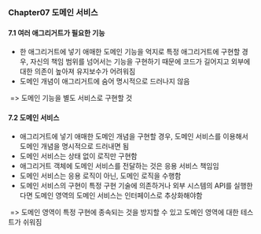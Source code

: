 ### Chapter07 도메인 서비스

#### 7.1 여러 애그리거트가 필요한 기능

- 한 애그리거트에 넣기 애매한 도메인 기능을 억지로 특정 애그리거트에 구현할 경우, 자신의 책임 범위를 넘어서는 기능을 구현하기 때문에 코드가 길어지고 외부에 대한 의존이 높아져 유지보수가 어려워짐
- 도메인 개념이 애그리거트에 숨어 명시적으로 드러나지 않음

​	=> 도메인 기능을 별도 서비스로 구현할 것 

#### 7.2 도메인 서비스

- 애그리거트에 넣기 애매한 도메인 개념을 구현할 경우, 도메인 서비스를 이용해서 도메인 개념을 명시적으로 드러내면 됨
- 도메인 서비스는 상태 없이 로직만 구현함
- 애그리거트 객체에 도메인 서비스를 전달하는 것은 응용 서비스 책임임
- 도메인 서비스는 응용 로직이 아닌, 도메인 로직을 수행함
- 도메인 서비스의 구현이 특정 구현 기술에 의존하거나 외부 시스템의 API를 실행한다면 도메인 영역의 도메인 서비스는 인터페이스로 추상화해야함

​	=> 도메인 영역이 특정 구현에 종속되는 것을 방지할 수 있고 도메인 영역에 대한 테스트가 쉬워짐